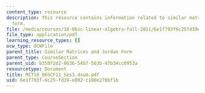 ```yaml
---
content_type: resource
description: This resource contains information related to similar matrices and jordan
  form.
file: /media/courses/18-06sc-linear-algebra-fall-2011/6e1f793f6c25fd39e002c100e278bf1b_MIT18_06SCF11_Ses3.4sum.pdf
file_type: application/pdf
learning_resource_types: []
ocw_type: OCWFile
parent_title: Similar Matrices and Jordan Form
parent_type: CourseSection
parent_uid: b358f2d2-8636-54b7-503b-47b34cc0953a
resourcetype: Document
title: MIT18_06SCF11_Ses3.4sum.pdf
uid: 6e1f793f-6c25-fd39-e002-c100e278bf1b
---
```

